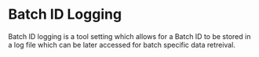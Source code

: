# Batch ID Logging

####

Batch ID logging is a tool setting which allows for a Batch ID to be stored in a log file which can be later accessed for batch specific data retreival.&#x20;

